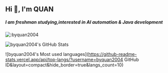 <h2 align="left">Hi 👋, I'm QUAN</h2>
<h5 align="left">I am freshman studying,interested in AI automation & Java development</h5>

![:byquan2004](https://count.getloli.com/@byquan2004?name=byquan2004&theme=rule34&padding=7&offset=0&scale=1&pixelated=1&darkmode=0)

![byquan2004's GitHub Stats](https://github-readme-stats.vercel.app/api?username=byquan2004&hide_title=true&hide_border=true&show_icons=trueline_height=21&text_color=000&icon_color=000&bg_color=0,ea6161,ffc64d,fffc4d,52fa5a&theme=graywhite)

![byquan2004's Most used languages](https://github-readme-stats.vercel.app/api/top-langs/?username=byquan2004 GitHub ID&layout=compact&hide_border=true&langs_count=10)



<!--
**byquan2004/byquan2004** is a ✨ _special_ ✨ repository because its `README.md` (this file) appears on your GitHub profile.

Here are some ideas to get you started:

- 🔭 I’m currently working on ...
- 🌱 I’m currently learning ...
- 👯 I’m looking to collaborate on ...
- 🤔 I’m looking for help with ...
- 💬 Ask me about ...
- 📫 How to reach me: ...
- 😄 Pronouns: ...
- ⚡ Fun fact: ...
-->
